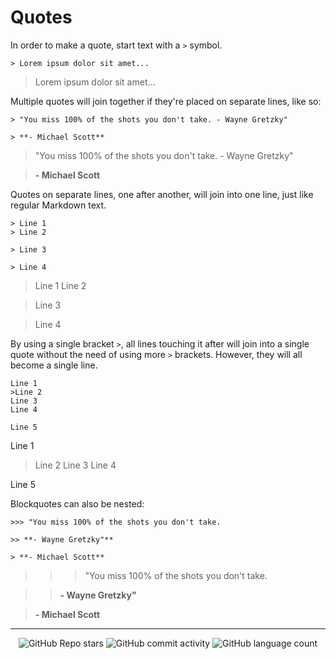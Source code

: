 # Quotes

In order to make a quote, start text with a `>` symbol.

```
> Lorem ipsum dolor sit amet...
```

> Lorem ipsum dolor sit amet...

Multiple quotes will join together if they're placed on separate lines, like so:

```
> "You miss 100% of the shots you don't take. - Wayne Gretzky"

> **- Michael Scott**
```

> "You miss 100% of the shots you don't take. - Wayne Gretzky"

> **- Michael Scott**

Quotes on separate lines, one after another, will join into one line, just like regular Markdown text.

```
> Line 1
> Line 2

> Line 3

> Line 4
```

> Line 1
> Line 2

> Line 3

> Line 4

By using a single bracket `>`, all lines touching it after will join into a single quote without the need of using more `>` brackets. However, they will all become a single line.

```
Line 1
>Line 2
Line 3
Line 4

Line 5
```

Line 1
>Line 2
Line 3
Line 4

Line 5

Blockquotes can also be nested:

```
>>> "You miss 100% of the shots you don't take.

>> **- Wayne Gretzky"**

> **- Michael Scott**
```

>>> "You miss 100% of the shots you don't take.

>> **- Wayne Gretzky"**

> **- Michael Scott**


<!-- Footer -->

---

<p align="center">
  <img alt="GitHub Repo stars" src="https://img.shields.io/github/stars/sleepiie/formatting?style=for-the-badge">
  <img alt="GitHub commit activity" src="https://img.shields.io/github/commit-activity/m/sleepiie/formatting?style=for-the-badge">
  <img alt="GitHub language count" src="https://img.shields.io/github/languages/count/sleepiie/formatting?style=for-the-badge">
</p>
